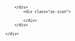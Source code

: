 <!DOCTYPE html>
<html lang="en">
<head>
    <meta charset="UTF-8">
    <meta name="viewport" content="width=device-width, initial-scale=1.0">
    <title>Document</title>
</head>
<link rel="stylesheet" href="style.css">
<body>
    <div>
        <div class="as">
            <div class="ac">

        </div>
            <div class="as-icon">

            </div>
        </div>
        
    </div>
    
</body>
</html>
